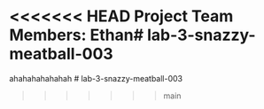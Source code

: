 <<<<<<< HEAD
Project Team Members: Ethan# lab-3-snazzy-meatball-003
=======
ahahahahahahah # lab-3-snazzy-meatball-003
>>>>>>> main
